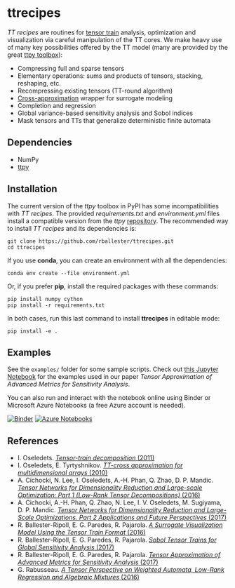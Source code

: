 # ttrecipes 

*TT recipes* are routines for [tensor train](http://epubs.siam.org/doi/abs/10.1137/090752286) analysis, optimization and visualization via careful manipulation of the TT cores. We make heavy use of many key possibilities offered by the TT model (many are provided by the great [ttpy toolbox](https://github.com/oseledets/ttpy)):

- Compressing full and sparse tensors
- Elementary operations: sums and products of tensors, stacking, reshaping, etc.
- Recompressing existing tensors (TT-round algorithm)
- [Cross-approximation](http://www.mat.uniroma2.it/~tvmsscho/papers/Tyrtyshnikov5.pdf) wrapper for surrogate modeling
- Completion and regression
- Global variance-based sensitivity analysis and Sobol indices
- Mask tensors and TTs that generalize deterministic finite automata

## Dependencies

- NumPy
- [ttpy](https://github.com/oseledets/ttpy)

## Installation

The current version of the _ttpy_ toolbox in PyPI has some incompatibilities with _TT recipes_. The provided _requirements.txt_ and _environment.yml_ files install a compatible version from the _ttpy_ [repository](https://github.com/oseledets/ttpy). The recommended way to install _TT recipes_ and its dependencies is:

    git clone https://github.com/rballester/ttrecipes.git
    cd ttrecipes

If you use __conda__, you can create an environment with all the dependencies:

    conda env create --file environment.yml

Or, if you prefer __pip__, install the required packages with these commands:

    pip install numpy cython
    pip install -r requirements.txt

In both cases, run this last command to install __ttrecipes__ in editable mode:

    pip install -e .

## Examples

See the ```examples/``` folder for some sample scripts. Check out [this Jupyter Notebook](https://github.com/rballester/ttrecipes/blob/master/examples/sensitivity_analysis/Sensitivity%20Analysis%20Examples.ipynb) for the examples used in our paper *Tensor Approximation of Advanced Metrics for Sensitivity Analysis*.

You can also run and interact with the notebook online using Binder or Microsoft Azure Notebooks (a free Azure account is needed).

[![Binder](https://mybinder.org/badge.svg)](https://mybinder.org/v2/gh/rballester/ttrecipes.git/master?filepath=examples%2Fsensitivity_analysis%2FSensitivity%20Analysis%20Examples.ipynb)
[![Azure Notebooks](https://notebooks.azure.com/launch.png)](https://notebooks.azure.com/egparedes/libraries/ttrecipes/html/examples/sensitivity_analysis/Sensitivity%20Analysis%20Examples.ipynb)

## References

- I. Oseledets. [*Tensor-train decomposition* (2011)](http://epubs.siam.org/doi/abs/10.1137/090752286)
- I. Oseledets, E. Tyrtyshnikov. [*TT-cross approximation for multidimensional arrays* (2010)](http://www.mat.uniroma2.it/~tvmsscho/papers/Tyrtyshnikov5.pdf)
- A. Cichocki, N. Lee, I. Oseledets, A.-H. Phan, Q. Zhao, D. P. Mandic. [*Tensor Networks for Dimensionality Reduction and Large-scale Optimization: Part 1 (Low-Rank Tensor Decompositions)* (2016)](https://arxiv.org/abs/1609.00893)
- A. Cichocki, A.-H. Phan, Q. Zhao, N. Lee, I. V. Oseledets, M. Sugiyama, D. P. Mandic. [*Tensor Networks for Dimensionality Reduction and Large-Scale Optimizations. Part 2 Applications and Future Perspectives* (2017)](https://arxiv.org/abs/1708.09165)
- R. Ballester-Ripoll, E. G. Paredes, R. Pajarola. [*A Surrogate Visualization Model Using the Tensor Train Format* (2016)](https://dl.acm.org/citation.cfm?id=3002167)
- R. Ballester-Ripoll, E. G. Paredes, R. Pajarola. [*Sobol Tensor Trains for Global Sensitivity Analysis* (2017)](https://arxiv.org/abs/1712.00233)
- R. Ballester-Ripoll, E. G. Paredes, R. Pajarola. [*Tensor Approximation of Advanced Metrics for Sensitivity Analysis* (2017)](http://arxiv.org/abs/1712.01633)
- G. Rabusseau. [*A Tensor Perspective on Weighted Automata, Low-Rank Regression and Algebraic Mixtures* (2016)](http://pageperso.lif.univ-mrs.fr/~guillaume.rabusseau/files/phd_rabusseau_final.pdf)
